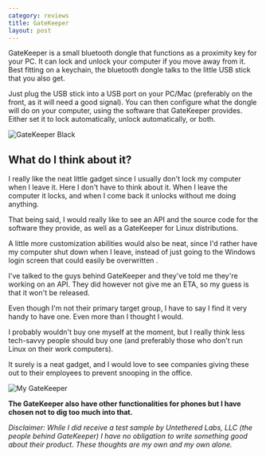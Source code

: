 ```yaml
---
category: reviews
title: GateKeeper
layout: post
---
```

GateKeeper is a small bluetooth dongle that functions as a proximity key for your PC. It can lock and unlock your computer if you move away from it.
Best fitting on a keychain, the bluetooth dongle talks to the little USB stick that you also get.

Just plug the USB stick into a USB port on your PC/Mac (preferably on the front, as it will need a good signal). You can then configure what the dongle will do on your computer, using the software that GateKeeper provides. Either set it to lock automatically, unlock automatically, or both.

![GateKeeper Black](https://res.cloudinary.com/dbsfyc1ry/image/upload/v1581828474/carlgo11.com/posts/h9fnad.jpg)

## What do I think about it?

I really like the neat little gadget since I usually don't lock my computer when I leave it. Here I don't have to think about it. When I leave the computer it locks, and when I come back it unlocks without me doing anything.

That being said, I would really like to see an API and the source code for the software they provide, as well as a GateKeeper for Linux distributions.

A little more customization abilities would also be neat, since I'd rather have my computer shut down when I leave, instead of just going to the Windows login screen that could easily be overwritten .

I've talked to the guys behind GateKeeper and they've told me they're working on an API. They did however not give me an ETA, so my guess is that it won't be released.

Even though I'm not their primary target group, I have to say I find it very handy to have one. Even more than I thought I would.

I probably wouldn't buy one myself at the moment, but I really think less tech-savvy people should buy one (and preferably those who don't run Linux on their work computers).

It surely is a neat gadget, and I would love to see companies giving these out to their employees to prevent snooping in the office.

![My GateKeeper](https://res.cloudinary.com/dbsfyc1ry/image/upload/c_scale,w_400/v1581828450/carlgo11.com/posts/td5fbt.jpg)

**The GateKeeper also have other functionalities for phones but I have chosen not to dig too much into that.**

_Disclaimer: While I did receive a test sample by Untethered Labs, LLC (the people behind GateKeeper) I have no obligation to write something good about their product. These thoughts are my own and my own alone._

